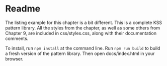 # Readme

The listing example for this chapter is a bit different. This is a complete KSS pattern library. All the styles from the chapter, as well as some others from Chapter 9, are included in css/styles.css, along with their documentation comments.

To install, run `npm install` at the command line. Run `npm run build` to build a fresh version of the pattern library. Then open docs/index.html in your browser.

